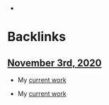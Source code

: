 - 

# Backlinks
## [November 3rd, 2020](<November 3rd, 2020.md>)
- My [current work](<current work.md>)

- My [current work](<current work.md>)

